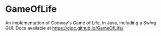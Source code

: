 # GameOfLife
An implementation of Conway's Game of Life, in Java, including a Swing GUI.
Docs available at https://cjoc.github.io/GameOfLife/
